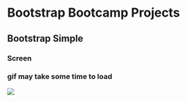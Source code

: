 <h1>Bootstrap Bootcamp Projects</h1>

<h2>Bootstrap Simple</h2>

<h3>Screen</h3>

<h3>gif may take some time to load</h3>

![](screen.gif)
